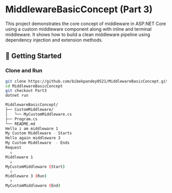 # MiddlewareBasicConcept (Part 3)

This project demonstrates the core concept of middleware in ASP.NET Core using a custom middleware component along with inline and terminal middleware. It shows how to build a clean middleware pipeline using dependency injection and extension methods.

## 🔧 Getting Started

### Clone and Run

```bash
git clone https://github.com/bibekpandey0521/MiddlewareBasicConcept.git
cd MiddlewareBasicConcept
git checkout Part3
dotnet run

MiddlewareBasicConcept/
├── CustomMiddleware/
│   └── MyCustomMiddleware.cs
├── Program.cs
└── README.md
Hello i am middleware 1 
My Custom Middleware - Starts
Hello again middleware 3 
My Custom Middleware  - Ends
Request
  ↓
Middleware 1
  ↓
MyCustomMiddleware (Start)
  ↓
Middleware 3 (Run)
  ↑
MyCustomMiddleware (End)
